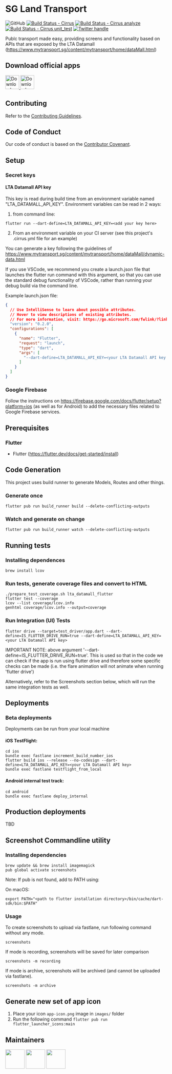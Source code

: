 # SG Land Transport

![GitHub][license badge]
[![Build Status - Cirrus][]][build status]
[![Build Status - Cirrus analyze][]][build status]
[![Build Status - Cirrus unit_test][]][build status]
[![Twitter handle][]][twitter badge]

Publc transport made easy, providing screens and functionality based on APIs that are exposed by the LTA Datamall (https://www.mytransport.sg/content/mytransport/home/dataMall.html)

## Download official apps

<a href="https://play.google.com/store/apps/details?id=com.saschaderungs.ltaDatamall">
  <img alt="Download on Google Play" src="https://play.google.com/intl/en_us/badges/images/badge_new.png" height=43>
</a>
<a href="https://apps.apple.com/sg/app/sg-land-transport/id1504247137">
  <img alt="Download on App Store" src="https://user-images.githubusercontent.com/7317008/43209852-4ca39622-904b-11e8-8ce1-cdc3aee76ae9.png" height=43>
</a>

## Contributing

Refer to the [Contributing Guidelines](CONTRIBUTING.md).

## Code of Conduct

Our code of conduct is based on the [Contributor Covenant](CODE_OF_CONDUCT.md).

## Setup

### Secret keys

#### LTA Datamall API key

This key is read during build time from an environment variable named "LTA_DATAMALL_API_KEY". Environment variables can be read in 2 ways:

1. from command line:

```
flutter run --dart-define=LTA_DATAMALL_API_KEY=<add your key here>
```

2. From an environment variable on your CI server (see this project's .cirrus.yml file for an example)

You can generate a key following the guidelines of https://www.mytransport.sg/content/mytransport/home/dataMall/dynamic-data.html

If you use VSCode, we recommend you create a launch.json file that launches the flutter run command with this argument, so that you can use the standard debug functionality of VSCode, rather than running your debug build via the command line.

Example launch.json file:

```json
{
  // Use IntelliSense to learn about possible attributes.
  // Hover to view descriptions of existing attributes.
  // For more information, visit: https://go.microsoft.com/fwlink/?linkid=830387
  "version": "0.2.0",
  "configurations": [
    {
      "name": "Flutter",
      "request": "launch",
      "type": "dart",
      "args": [
        "--dart-define=LTA_DATAMALL_API_KEY=<your LTA Datamall API key goes here"
      ]
    }
  ]
}
```

### Google Firebase

Follow the instructions on https://firebase.google.com/docs/flutter/setup?platform=ios (as well as for Android) to add the necessary files related to Google Firebase services.

## Prerequisites

### Flutter

- Flutter (https://flutter.dev/docs/get-started/install)

## Code Generation

This project uses build runner to generate Models, Routes and other things.

### Generate once

```
flutter pub run build_runner build --delete-conflicting-outputs
```

### Watch and generate on change

```
flutter pub run build_runner watch --delete-conflicting-outputs
```

## Running tests

### Installing dependences

```
brew install lcov
```

### Run tests, generate coverage files and convert to HTML

```
./prepare_test_coverage.sh lta_datamall_flutter
flutter test --coverage
lcov --list coverage/lcov.info
genhtml coverage/lcov.info --output=coverage
```

### Run Integration (UI) Tests

```
flutter drive --target=test_driver/app.dart --dart-define=IS_FLUTTER_DRIVE_RUN=true --dart-define=LTA_DATAMALL_API_KEY=<your LTA Datamall API key>
```

IMPORTANT NOTE: above argument '--dart-define=IS_FLUTTER_DRIVE_RUN=true'. This is used so that in the code we can check if the app is run using flutter drive and therefore some specific checks can be made (i.e. the flare animation will not animate when running 'flutter drive')

Alternatively, refer to the Screenshots section below, which will run the same integration tests as well.

## Deployments

### Beta deployments

Deployments can be run from your local machine

#### iOS TestFlight:

```
cd ios
bundle exec fastlane increment_build_number_ios
flutter build ios --release --no-codesign --dart-define=LTA_DATAMALL_API_KEY=<your LTA Datamall API key>
bundle exec fastlane testflight_from_local
```

#### Android internal test track:

```
cd android
bundle exec fastlane deploy_internal
```

## Production deployments

TBD

## Screenshot Commandline utility

### Installing dependencies

```
brew update && brew install imagemagick
pub global activate screenshots
```

Note: If pub is not found, add to PATH using:

On macOS:

```
export PATH="<path to flutter installation directory>/bin/cache/dart-sdk/bin:$PATH"
```

### Usage

To create screenshots to upload via fastlane, run following command without any mode.

```
screenshots
```

If mode is recording, screenshots will be saved for later comparison

```
screenshots -m recording
```

If mode is archive, screenshots will be archived (and cannot be uploaded via fastlane).

```
screenshots -m archive
```

## Generate new set of app icon

1. Place your icon `app-icon.png` image in `images/` folder
2. Run the following command `flutter pub run flutter_launcher_icons:main`

## Maintainers

<a href="https://github.com/ameego"><img width="60" height="60" src="https://github.com/ameego.png?size=500"/></a>
<a href="https://github.com/bobrenji"><img width="60" height="60" src="https://github.com/bobrenji.png?size=500"/></a>
<a href="https://github.com/sderungs99"><img width="60" height="60" src="https://github.com/sderungs99.png?size=500"/></a>

[license badge]: https://img.shields.io/github/license/bytecrumbs/sglandtransport
[twitter handle]: https://img.shields.io/twitter/follow/sgltapp.svg?style=social&label=Follow
[twitter badge]: https://twitter.com/intent/follow?screen_name=sgltapp
[build status - cirrus]: https://api.cirrus-ci.com/github/bytecrumbs/sglandtransport.svg
[build status - cirrus analyze]: https://api.cirrus-ci.com/github/bytecrumbs/sglandtransport.svg?task=analyze
[build status - cirrus unit_test]: https://api.cirrus-ci.com/github/bytecrumbs/sglandtransport.svg?task=unit_test
[build status]: https://cirrus-ci.com/github/bytecrumbs/sglandtransport/master
